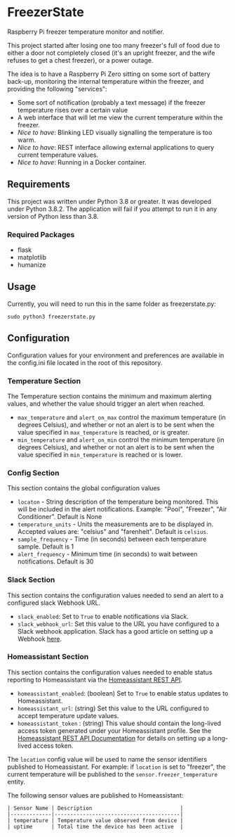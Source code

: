 # FreezerState
Raspberry Pi freezer temperature monitor and notifier.

This project started after losing one too many freezer's full of food due to either a door not completely closed (it's an upright freezer, and the wife refuses to get a chest freezer), or a power outage.

The idea is to have a Raspberry Pi Zero sitting on some sort of battery back-up, monitoring the internal temperature within the freezer, and providing the following "services":

* Some sort of notification (probably a text message) if the freezer temperature rises over a certain value
* A web interface that will let me view the current temperature within the freezer.
* _Nice to have_: Blinking LED visually signalling the temperature is too warm.
* _Nice to have_: REST interface allowing external applications to query current temperature values.
* _Nice to have_: Running in a Docker container.


## Requirements

This project was written under Python 3.8 or greater. It was developed under Python 3.8.2. The application will fail if you attempt to run it in any version of Python less than 3.8.

### Required Packages

* flask
* matplotlib
* humanize

## Usage

Currently, you will need to run this in the same folder as freezerstate.py:

```
sudo python3 freezerstate.py
```

## Configuration

Configuration values for your environment and preferences are available in the config.ini file located in the root of this repository.

### Temperature Section

The Temperature section contains the minimum and maximum alerting values, and whether the value should trigger an alert when reached.

- `max_temperature` and `alert_on_max` control the maximum temperature (in degrees Celsius), and whether or not an alert is to be sent when the value specified in `max_temperature` is reached, or is greater.
- `min_temperature` and `alert_on_min` control the minimum temperature (in degrees Celsius), and whether or not an alert is to be sent when the value specified in `min_temperature` is reached or is lower.

### Config Section

This section contains the global configuration values

- `locaton` - String description of the temperature being monitored. This will be included in the alert notifications. Example: "Pool", "Freezer", "Air Conditioner". Default is None
- `temperature_units` - Units the measurements are to be displayed in. Accepted values are: "celsius" and "farenheit". Default is `celsius`.
- `sample_frequency` - Time (in seconds) between each temperature sample. Default is 1
- `alert_frequency` - Minimum time (in seconds) to wait between notifications. Default is 30

### Slack Section

This section contains the configuration values needed to send an alert to a configured slack Webhook URL.

- `slack_enabled`: Set to `True` to enable notifications via Slack.
- `slack_webhook_url`: Set this value to the URL you have configured to a Slack webhook application. Slack has a good article on setting up a Webhook [here](https://api.slack.com/messaging/webhooks).

### Homeassistant Section

This section contains the configuration values needed to enable status reporting to Homeassistant via the [Homeassistant REST API](https://developers.home-assistant.io/docs/api/rest/).

- `homeassistant_enabled`: (boolean) Set to `True` to enable status updates to Homeassistant.
- `homeassistant_url`: (string) Set this value to the URL configured to accept temperature update values. 
- `homeassistant_token` : (string) This value should contain the long-lived access token generated under your Homeassistant profile. See the [Homeassistant REST API Documentation](https://developers.home-assistant.io/docs/api/rest/) for details on setting up a long-lived access token.

The `location` config value will be used to name the sensor identifiers published to Homeassistant. For example: if `location` is set to "freezer", the current temperature will be published to the `sensor.freezer_temperature` entity.

   The following sensor values are published to Homeassistant:

    | Sensor Name | Description                            |
    |-------------|----------------------------------------|
    | temperature | Temperature value observed from device |
    | uptime      | Total time the device has been active  |
